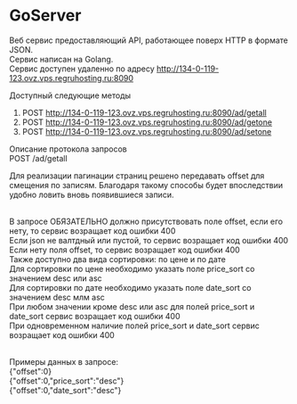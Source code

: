# GoServer

Веб сервис предоставляющий API, работающее поверх HTTP в формате JSON.<br>
Сервис написан на Golang.<br>
Сервис доступен удаленно по адресу http://134-0-119-123.ovz.vps.regruhosting.ru:8090<br>

Доступный следующие методы <br>
1) POST http://134-0-119-123.ovz.vps.regruhosting.ru:8090/ad/getall<br>
2) POST http://134-0-119-123.ovz.vps.regruhosting.ru:8090/ad/getone<br>
3) POST http://134-0-119-123.ovz.vps.regruhosting.ru:8090/ad/setone<br>

Описание протокола запросов<br>
POST /ad/getall<br>

Для реализации пагинации страниц решено передавать offset для смещения по записям. Благодаря такому
способы будет впоследствии удобно ловить вновь появившиеся записи.<br><br>

В запросе ОБЯЗАТЕЛЬНО должно присутствовать поле offset, если его нету, то сервис возращает код ошибки 400<br>
Если json не валтдный или пустой, то сервис возращает код ошибки 400<br>
Если нету поля offset, то сервис возращает код ошибки 400<br>
Также доступно два вида сортировки: по цене и по дате<br>
Для сортировки по цене необходимо указать поле price_sort со значением desc или asc<br>
Для сортировки по дате необходимо указать поле date_sort со значением desc млм asc<br>
При любом значении кроме desc или asc для полей price_sort и date_sort сервис возращает код ошибки 400<br>
При одновременном наличие полей price_sort и date_sort сервис возращает код ошибки 400<br><br>


Примеры данных в запросе:<br>
{"offset":0}<br>
{"offset":0,"price_sort":"desc"}<br>
{"offset":0,"date_sort":"desc"}<br>






